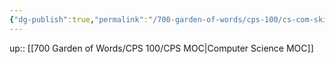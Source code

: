 ```yaml
---
{"dg-publish":true,"permalink":"/700-garden-of-words/cps-100/cs-com-skills/","dgHomeLink":false,"dgPassFrontmatter":false}
---
```



up:: [[700 Garden of Words/CPS 100/CPS  MOC|Computer Science MOC]]

